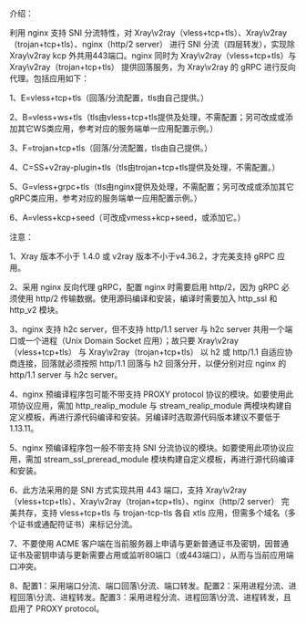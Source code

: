 介绍：

利用 nginx 支持 SNI 分流特性，对 Xray\v2ray（vless+tcp+tls）、Xray\v2ray（trojan+tcp+tls）、nginx（http/2 server） 进行 SNI 分流（四层转发），实现除 Xray\v2ray kcp 外共用443端口。nginx 同时为 Xray\v2ray（vless+tcp+tls）与 Xray\v2ray（trojan+tcp+tls） 提供回落服务，为 Xray\v2ray 的 gRPC 进行反向代理。包括应用如下：

1、E=vless+tcp+tls（回落/分流配置，tls由自己提供。）

2、B=vless+ws+tls（tls由vless+tcp+tls提供及处理，不需配置；另可改成或添加其它WS类应用，参考对应的服务端单一应用配置示例。）

3、F=trojan+tcp+tls（回落/分流配置，tls由自己提供。）

4、C=SS+v2ray-plugin+tls（tls由trojan+tcp+tls提供及处理，不需配置。）

5、G=vless+grpc+tls（tls由nginx提供及处理，不需配置；另可改成或添加其它gRPC类应用，参考对应的服务端单一应用配置示例。）

6、A=vless+kcp+seed（可改成vmess+kcp+seed，或添加它。）

注意：

1、Xray 版本不小于 1.4.0 或 v2ray 版本不小于v4.36.2，才完美支持 gRPC 应用。

2、采用 nginx 反向代理 gRPC，配置 nginx 时需要启用 http/2，因为 gRPC 必须使用 http/2 传输数据。使用源码编译和安装，编译时需要加入 http_ssl 和 http_v2 模块。

3、nginx 支持 h2c server，但不支持 http/1.1 server 与 h2c server 共用一个端口或一个进程（Unix Domain Socket 应用）；故只要 Xray\v2ray（vless+tcp+tls） 与 Xray\v2ray（trojan+tcp+tls） 以 h2 或 http/1.1 自适应协商连接，回落就必须按照 http/1.1 回落与 h2 回落分开，以便分别对应 nginx 的 http/1.1 server 与 h2c server。

4、nginx 预编译程序包可能不带支持 PROXY protocol 协议的模块。如要使用此项协议应用，需加 http_realip_module 与 stream_realip_module 两模块构建自定义模板，再进行源代码编译和安装。另编译时选取源代码版本建议不要低于1.13.11。

5、nginx 预编译程序包一般不带支持 SNI 分流协议的模块。如要使用此项协议应用，需加 stream_ssl_preread_module 模块构建自定义模板，再进行源代码编译和安装。

6、此方法采用的是 SNI 方式实现共用 443 端口，支持 Xray\v2ray（vless+tcp+tls）、Xray\v2ray（trojan+tcp+tls）、nginx（http/2 server） 完美共存，支持 vless+tcp+tls 与 trojan-tcp-tls 各自 xtls 应用，但需多个域名（多个证书或通配符证书）来标记分流。

7、不要使用 ACME 客户端在当前服务器上申请与更新普通证书及密钥，因普通证书及密钥申请与更新需要占用或监听80端口（或443端口），从而与当前应用端口冲突。

8、配置1：采用端口分流、端口回落\分流、端口转发。配置2：采用进程分流、进程回落\分流、进程转发。配置3：采用进程分流、进程回落\分流、进程转发，且启用了 PROXY protocol。
